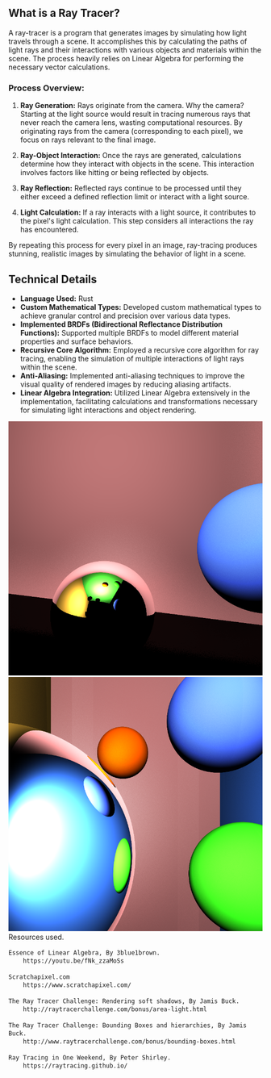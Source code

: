 ## What is a Ray Tracer?

A ray-tracer is a program that generates images by simulating how light travels through a scene. It accomplishes this by calculating the paths of light rays and their interactions with various objects and materials within the scene. The process heavily relies on Linear Algebra for performing the necessary vector calculations.

### Process Overview:
1. **Ray Generation:** Rays originate from the camera. Why the camera? Starting at the light source would result in tracing numerous rays that never reach the camera lens, wasting computational resources. By originating rays from the camera (corresponding to each pixel), we focus on rays relevant to the final image.

2. **Ray-Object Interaction:** Once the rays are generated, calculations determine how they interact with objects in the scene. This interaction involves factors like hitting or being reflected by objects.

3. **Ray Reflection:** Reflected rays continue to be processed until they either exceed a defined reflection limit or interact with a light source.

4. **Light Calculation:** If a ray interacts with a light source, it contributes to the pixel's light calculation. This step considers all interactions the ray has encountered.

By repeating this process for every pixel in an image, ray-tracing produces stunning, realistic images by simulating the behavior of light in a scene.


## Technical Details

* **Language Used:** Rust
* **Custom Mathematical Types:** Developed custom mathematical types to achieve granular control and precision over various data types.
* **Implemented BRDFs (Bidirectional Reflectance Distribution Functions):** Supported multiple BRDFs to model different material properties and surface behaviors.
* **Recursive Core Algorithm:** Employed a recursive core algorithm for ray tracing, enabling the simulation of multiple interactions of light rays within the scene.
* **Anti-Aliasing:** Implemented anti-aliasing techniques to improve the visual quality of rendered images by reducing aliasing artifacts.
* **Linear Algebra Integration:** Utilized Linear Algebra extensively in the implementation, facilitating calculations and transformations necessary for simulating light interactions and object rendering.

![first image](https://github.com/Jakersnell/SimpleRayTracing/blob/main/output/mixed.png)
![second image](https://github.com/Jakersnell/SimpleRayTracing/blob/0648a442d7eba30647f32b33d43363476700cd37/output/mixed2.png)
Resources used.

    Essence of Linear Algebra, By 3blue1brown.
        https://youtu.be/fNk_zzaMoSs

    Scratchapixel.com
        https://www.scratchapixel.com/

    The Ray Tracer Challenge: Rendering soft shadows, By Jamis Buck.
        http://raytracerchallenge.com/bonus/area-light.html

    The Ray Tracer Challenge: Bounding Boxes and hierarchies, By Jamis Buck.
        http://www.raytracerchallenge.com/bonus/bounding-boxes.html

    Ray Tracing in One Weekend, By Peter Shirley.
        https://raytracing.github.io/
